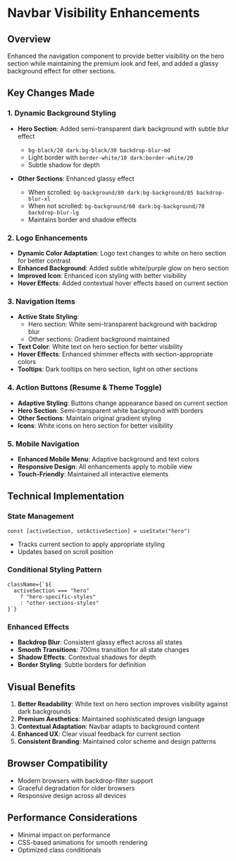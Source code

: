 # Navbar Visibility Enhancements

## Overview
Enhanced the navigation component to provide better visibility on the hero section while maintaining the premium look and feel, and added a glassy background effect for other sections.

## Key Changes Made

### 1. Dynamic Background Styling
- **Hero Section**: Added semi-transparent dark background with subtle blur effect
  - `bg-black/20 dark:bg-black/30 backdrop-blur-md`
  - Light border with `border-white/10 dark:border-white/20`
  - Subtle shadow for depth

- **Other Sections**: Enhanced glassy effect
  - When scrolled: `bg-background/80 dark:bg-background/85 backdrop-blur-xl`
  - When not scrolled: `bg-background/60 dark:bg-background/70 backdrop-blur-lg`
  - Maintains border and shadow effects

### 2. Logo Enhancements
- **Dynamic Color Adaptation**: Logo text changes to white on hero section for better contrast
- **Enhanced Background**: Added subtle white/purple glow on hero section
- **Improved Icon**: Enhanced icon styling with better visibility
- **Hover Effects**: Added contextual hover effects based on current section

### 3. Navigation Items
- **Active State Styling**: 
  - Hero section: White semi-transparent background with backdrop blur
  - Other sections: Gradient background maintained
- **Text Color**: White text on hero section for better visibility
- **Hover Effects**: Enhanced shimmer effects with section-appropriate colors
- **Tooltips**: Dark tooltips on hero section, light on other sections

### 4. Action Buttons (Resume & Theme Toggle)
- **Adaptive Styling**: Buttons change appearance based on current section
- **Hero Section**: Semi-transparent white background with borders
- **Other Sections**: Maintain original gradient styling
- **Icons**: White icons on hero section for better visibility

### 5. Mobile Navigation
- **Enhanced Mobile Menu**: Adaptive background and text colors
- **Responsive Design**: All enhancements apply to mobile view
- **Touch-Friendly**: Maintained all interactive elements

## Technical Implementation

### State Management
```tsx
const [activeSection, setActiveSection] = useState("hero")
```
- Tracks current section to apply appropriate styling
- Updates based on scroll position

### Conditional Styling Pattern
```tsx
className={`${
  activeSection === "hero"
    ? "hero-specific-styles"
    : "other-sections-styles"
}`}
```

### Enhanced Effects
- **Backdrop Blur**: Consistent glassy effect across all states
- **Smooth Transitions**: 700ms transition for all state changes
- **Shadow Effects**: Contextual shadows for depth
- **Border Styling**: Subtle borders for definition

## Visual Benefits
1. **Better Readability**: White text on hero section improves visibility against dark backgrounds
2. **Premium Aesthetics**: Maintained sophisticated design language
3. **Contextual Adaptation**: Navbar adapts to background content
4. **Enhanced UX**: Clear visual feedback for current section
5. **Consistent Branding**: Maintained color scheme and design patterns

## Browser Compatibility
- Modern browsers with backdrop-filter support
- Graceful degradation for older browsers
- Responsive design across all devices

## Performance Considerations
- Minimal impact on performance
- CSS-based animations for smooth rendering
- Optimized class conditionals
